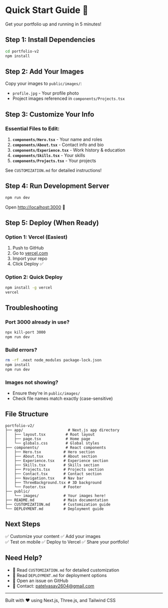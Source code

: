 # Quick Start Guide 🚀

Get your portfolio up and running in 5 minutes!

## Step 1: Install Dependencies

```bash
cd portfolio-v2
npm install
```

## Step 2: Add Your Images

Copy your images to `public/images/`:
- `profile.jpg` - Your profile photo
- Project images referenced in `components/Projects.tsx`

## Step 3: Customize Your Info

### Essential Files to Edit:

1. **`components/Hero.tsx`** - Your name and roles
2. **`components/About.tsx`** - Contact info and bio  
3. **`components/Experience.tsx`** - Work history & education
4. **`components/Skills.tsx`** - Your skills
5. **`components/Projects.tsx`** - Your projects

See `CUSTOMIZATION.md` for detailed instructions!

## Step 4: Run Development Server

```bash
npm run dev
```

Open [http://localhost:3000](http://localhost:3000) 🎉

## Step 5: Deploy (When Ready)

### Option 1: Vercel (Easiest)
1. Push to GitHub
2. Go to [vercel.com](https://vercel.com)
3. Import your repo
4. Click Deploy ✅

### Option 2: Quick Deploy
```bash
npm install -g vercel
vercel
```

## Troubleshooting

### Port 3000 already in use?
```bash
npx kill-port 3000
npm run dev
```

### Build errors?
```bash
rm -rf .next node_modules package-lock.json
npm install
npm run dev
```

### Images not showing?
- Ensure they're in `public/images/`
- Check file names match exactly (case-sensitive)

## File Structure

```
portfolio-v2/
├── app/                    # Next.js app directory
│   ├── layout.tsx         # Root layout
│   ├── page.tsx           # Home page
│   └── globals.css        # Global styles
├── components/            # React components
│   ├── Hero.tsx          # Hero section
│   ├── About.tsx         # About section
│   ├── Experience.tsx    # Experience section
│   ├── Skills.tsx        # Skills section
│   ├── Projects.tsx      # Projects section
│   ├── Contact.tsx       # Contact section
│   ├── Navigation.tsx    # Nav bar
│   ├── ThreeBackground.tsx # 3D background
│   └── Footer.tsx        # Footer
├── public/
│   └── images/           # Your images here!
├── README.md             # Main documentation
├── CUSTOMIZATION.md      # Customization guide
└── DEPLOYMENT.md         # Deployment guide
```

## Next Steps

✅ Customize your content
✅ Add your images  
✅ Test on mobile
✅ Deploy to Vercel
✅ Share your portfolio!

## Need Help?

- 📖 Read `CUSTOMIZATION.md` for detailed customization
- 🚀 Read `DEPLOYMENT.md` for deployment options
- 💬 Open an issue on GitHub
- 📧 Contact: patelvasav2604@gmail.com

---

Built with ❤️ using Next.js, Three.js, and Tailwind CSS



